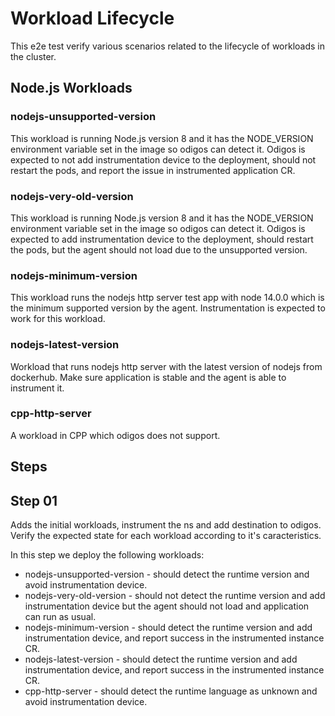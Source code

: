 # Workload Lifecycle

This e2e test verify various scenarios related to the lifecycle of workloads in the cluster.

## Node.js Workloads

### nodejs-unsupported-version

This workload is running Node.js version 8 and it has the NODE_VERSION environment variable set in the image so odigos can detect it.
Odigos is expected to not add instrumentation device to the deployment, should not restart the pods, and report the issue in instrumented application CR.

### nodejs-very-old-version

This workload is running Node.js version 8 and it has the NODE_VERSION environment variable set in the image so odigos can detect it.
Odigos is expected to add instrumentation device to the deployment, should restart the pods, but the agent should not load due to the unsupported version.

### nodejs-minimum-version

This workload runs the nodejs http server test app with node 14.0.0 which is the minimum supported version by the agent.
Instrumentation is expected to work for this workload.

### nodejs-latest-version

Workload that runs nodejs http server with the latest version of nodejs from dockerhub.
Make sure application is stable and the agent is able to instrument it.

### cpp-http-server

A workload in CPP which odigos does not support.

## Steps

## Step 01

Adds the initial workloads, instrument the ns and add destination to odigos.
Verify the expected state for each workload according to it's caracteristics.

In this step we deploy the following workloads:

- nodejs-unsupported-version - should detect the runtime version and avoid instrumentation device.
- nodejs-very-old-version - should not detect the runtime version and add instrumentation device but the agent should not load and application can run as usual.
- nodejs-minimum-version - should detect the runtime version and add instrumentation device, and report success in the instrumented instance CR.
- nodejs-latest-version - should detect the runtime version and add instrumentation device, and report success in the instrumented instance CR.
- cpp-http-server - should detect the runtime language as unknown and avoid instrumentation device.
